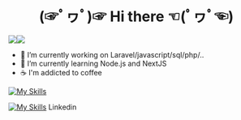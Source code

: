 
<center> <h1> (☞ﾟヮﾟ)☞         Hi there         ☜(ﾟヮﾟ☜)</h1> </center>


<img src="https://github-stats-alpha.vercel.app/api?username=ppoupardin&cc=000&tc=fff&bc=000"/><img src="https://github-readme-stats.vercel.app/api/top-langs/?username=ppoupardin&count_private=true&show_icons=true&layout=compact&theme=cobalt"/>


- 🔭 I’m currently working on Laravel/javascript/sql/php/..
- 🌱 I’m currently learning Node.js and NextJS
- ☕ I'm addicted to coffee

[![My Skills](https://skillicons.dev/icons?i=js,html,css,d3,electron,firebase,git,github,graphql,idea,jquery,laravel,linux,mysql,netlify,nextjs,nginx,php,postman,react,sass,tailwind,vscode)](https://github.com/ppoupardin)

[![My Skills](https://skillicons.dev/icons?i=linkedin)]([https://github.com/ppoupardin](https://www.linkedin.com/in/pierre-emmanuel-poupardin-603b07137/)) Linkedin
